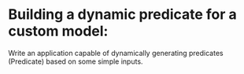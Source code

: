 # Building a dynamic predicate for a custom model:
Write an application capable of dynamically generating predicates (Predicate) based on some simple inputs.